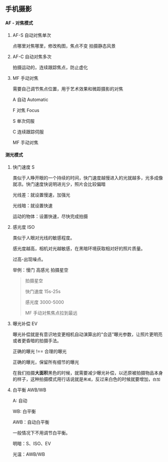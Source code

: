 ## 手机摄影

#### AF - 对焦模式 
1. AF-S 自动对焦单次
   
    点哪里对焦哪里，修改构图，焦点不变 拍摄静态风景

2. AF-C 自动对焦多次

    拍摄运动的，连续跟踪焦点，防止虚化

3. MF 手动对焦

    需要自己调节焦点位置，用于艺术效果和微距摄影的对焦

    A 自动 Automatic

    F 对焦 Focus

    S 单次伺服
    
    C 连续跟踪伺服

    MF 手动对焦


#### 测光模式
1. 快门速度 S
   
   类似于人睁开眼的一个持续的时间，快门速度越慢进入的光就越多，光多成像就凉。快门速度快说明进光少，照片会比较偏暗

   光线差：就设置慢速，加强光

   光线暗：就设置快速

   运动的物体：设置快速，尽快完成拍摄

2. 感光度 ISO

    类似于人眼对光线的敏感程度。

    感光度越高，相机对光越敏感，在黑暗环境获取相对好的照片质量。

    过高-出现噪点。

    举例：慢门 高感光 拍摄星空

    > 拍摄星空
    >
    > 快门速度 15s-25s
    >
    > 感光度 3000-5000
    >
    > MF 手动对焦焦点拉到最远

3. 曝光补偿 EV

    曝光补偿就是有意识地变更相机自动演算出的“合适”曝光参数，让照片更明亮或者更昏暗的拍摄手法。

    正确的曝光 !== 合理的曝光

    正确的曝光，保留所有细节的曝光

    在我们拍摄**大面积**黑色的时候，就需要减少曝光补偿，以还原被拍摄物品本身的样子，这种拍摄模式用行话说就是`黑减`，反过来白色的时候就要增加，`白加`

4. 白平衡 AWB/WB

    A: 自动

    WB: 白平衡

    AWB：自动白平衡

    一般情况下不用调节白平衡。

   明暗：S、ISO、EV

   光温：AWB/WB